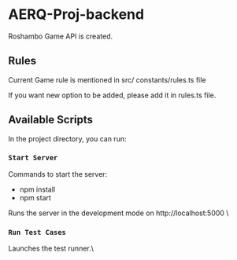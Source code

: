 # AERQ-Proj-backend

Roshambo Game API is created.

## Rules

Current Game rule is mentioned in src/ constants/rules.ts file

If you want new option to be added, please add it in rules.ts file.

## Available Scripts

In the project directory, you can run:

### `Start Server`

Commands to start the server:

- npm install
- npm start

Runs the server in the development mode on http://localhost:5000 \

### `Run Test Cases`

Launches the test runner.\
